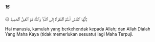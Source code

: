 ##### 15

<span class="ayah">۞ يَٰٓأَيُّهَا ٱلنَّاسُ أَنتُمُ ٱلْفُقَرَآءُ إِلَى ٱللَّهِ ۖ وَٱللَّهُ هُوَ ٱلْغَنِىُّ ٱلْحَمِيدُ</span>

<span class="ayah_translation">Hai manusia, kamulah yang berkehendak kepada Allah; dan Allah Dialah Yang Maha Kaya (tidak memerlukan sesuatu) lagi Maha Terpuji.</span>
